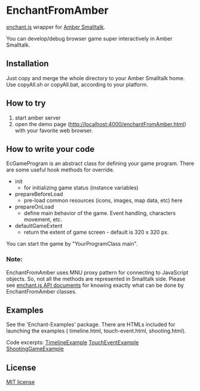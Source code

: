 EnchantFromAmber
==================
[enchant.js](http://enchantjs.com/) wrapper for [Amber Smalltalk](http://amber-lang.net/).

You can develop/debug browser game super interactively in Amber Smalltalk.

## Installation ##
Just copy and merge the whole directory to your Amber Smalltalk home. 
Use copyAll.sh or copyAll.bat, according to your platform.

## How to try ##
1. start amber server
2. open the demo page ([http://localhost:4000/enchantFromAmber.html](http://localhost:4000/enchantFromAmber.html)) with your favorite web browser.

## How to write your code ##
EcGameProgram is an abstract class for defining your game program.
There are some useful hook methods for override.

- init
  + for initializing game status (instance variables)  
- prepareBeforeLoad
  + pre-load common resources (icons, images, map data, etc) here
- prepareOnLoad
  + define main behavior of the game. Event handling, characters movement, etc.
- defaultGameExtent
  + return the extent of game screen - default is 320 x 320 px.

You can start the game by "YourProgramClass main".

### Note:
EnchantFromAmber uses MNU proxy pattern for connecting to JavaScript objects. So, not all the methods are represented in Smalltalk side. Please see [enchant.js API documents](http://enchantjs.com/resource/api-documentation/) for knowing exactly what can be done by EnchantFromAmber classes.

## Examples ##
See the 'Enchant-Examples' package. There are HTMLs included for launching the examples (
timeline.html, touch-event.html, shooting.html).

Code excerpts:
[TimelineExample](https://gist.github.com/mumez/5584318#file-ectimelineexample1-st)
[TouchEventExample](https://gist.github.com/mumez/5585108#file-ectoucheventexample1-st)
[ShootingGameExample](https://gist.github.com/mumez/5597283#file-ecshootinggameexample-st)

## License ##
[MIT license](http://opensource.org/licenses/MIT)